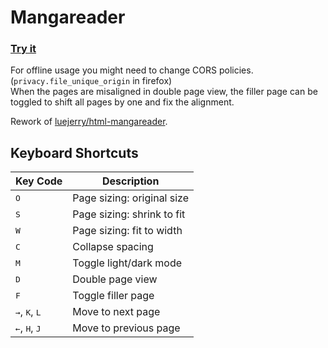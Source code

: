 # Mangareader

### [Try it](https://wonderwize.github.io/mangareader/)

For offline usage you might need to change CORS policies. (`privacy.file_unique_origin` in firefox)  
When the pages are misaligned in double page view, the filler page can be toggled to shift all pages by one and fix the alignment. 

Rework of [luejerry/html-mangareader](https://github.com/luejerry/html-mangareader).

## Keyboard Shortcuts

Key Code | Description
--- | ---
<kbd>O</kbd> | Page sizing: original size
<kbd>S</kbd> | Page sizing: shrink to fit
<kbd>W</kbd> | Page sizing: fit to width
<kbd>C</kbd> | Collapse spacing
<kbd>M</kbd> | Toggle light/dark mode
<kbd>D</kbd> | Double page view
<kbd>F</kbd> | Toggle filler page
<kbd>→</kbd>, <kbd>K</kbd>, <kbd>L</kbd> | Move to next page
<kbd>←</kbd>, <kbd>H</kbd>, <kbd>J</kbd> | Move to previous page
